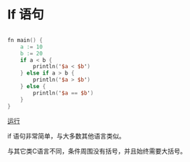 # If 语句

```v

fn main() {
    a := 10 
    b := 20 
    if a < b { 
        println('$a < $b') 
    } else if a > b { 
        println('$a > $b') 
    } else { 
        println('$a == $b') 
    } 
}

```

[运行](https://vlang.io/play)

if 语句非常简单，与大多数其他语言类似。

与其它类C语言不同，条件周围没有括号，并且始终需要大括号。